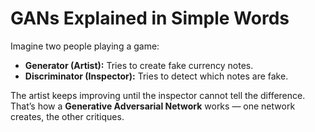 # GANs Explained in Simple Words

Imagine two people playing a game:
- **Generator (Artist):** Tries to create fake currency notes.
- **Discriminator (Inspector):** Tries to detect which notes are fake.

The artist keeps improving until the inspector cannot tell the difference.
That’s how a **Generative Adversarial Network** works — one network creates, the other critiques.
